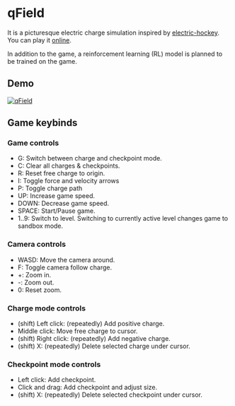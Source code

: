 # qField

It is a picturesque electric charge simulation inspired by
[electric-hockey](https://phet.colorado.edu/en/simulations/electric-hockey).
You can play it [online](https://hey2022.github.io/qField/).

In addition to the game, a reinforcement learning (RL) model is planned to be trained on the game.

## Demo
[![qField](https://img.youtube.com/vi/l5Vjn7yWPfQ/0.jpg)](https://www.youtube.com/watch?v=l5Vjn7yWPfQ "qField")

## Game keybinds

### Game controls

- G: Switch between charge and checkpoint mode.
- C: Clear all charges & checkpoints.
- R: Reset free charge to origin.
- I: Toggle force and velocity arrows
- P: Toggle charge path
- UP: Increase game speed.
- DOWN: Decrease game speed.
- SPACE: Start/Pause game.
- 1..9: Switch to level. Switching to currently active level changes game to sandbox mode.

### Camera controls

- WASD: Move the camera around.
- F: Toggle camera follow charge.
- +: Zoom in.
- -: Zoom out.
- 0: Reset zoom.

### Charge mode controls

- (shift) Left click: (repeatedly) Add positive charge.
- Middle click: Move free charge to cursor.
- (shift) Right click: (repeatedly) Add negative charge.
- (shift) X: (repeatedly) Delete selected charge under cursor.

### Checkpoint mode controls

- Left click: Add checkpoint.
- Click and drag: Add checkpoint and adjust size.
- (shift) X: (repeatedly) Delete selected checkpoint under cursor.
